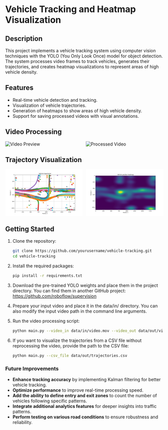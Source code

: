 # Vehicle Tracking and Heatmap Visualization

## Description

This project implements a vehicle tracking system using computer vision techniques with the YOLO (You Only Look Once) model for object detection. The system processes video frames to track vehicles, generates their trajectories, and creates heatmap visualizations to represent areas of high vehicle density.

## Features

- Real-time vehicle detection and tracking.
- Visualization of vehicle trajectories.
- Generation of heatmaps to show areas of high vehicle density.
- Support for saving processed videos with visual annotations.

## Video Processing
<div style="display: flex; justify-content: space-between;"> <img src="visual/video_cut3.gif" alt="Video Preview" width="49%" /> <img src="visual/processed_video_cut3.gif" alt="Processed Video" width="49%" /> </div>

## Trajectory Visualization
<div style="display: flex; justify-content: space-between;"> <img src="visual/trajectoires.png" alt="Trajectory Visualization 1" width="49%" /> <img src="visual/heat_map.png" alt="Trajectory Visualization 2" width="49%" /> </div>

## Getting Started

1. Clone the repository:
   ```bash
   git clone https://github.com/yourusername/vehicle-tracking.git
   cd vehicle-tracking

2. Install the required packages:

    ```bash
    pip install -r requirements.txt

3. Download the pre-trained YOLO weights and place them in the project directory. You can find them in another GitHub project:
https://github.com/roboflow/supervision

4. Prepare your input video and place it in the data/in/ directory. You can also modify the input video path in the command line arguments.

5. Run the video processing script:
    ```bash
    python main.py --video_in data/in/video.mov --video_out data/out/video_complete.mp4 --model_path traffic_analysis.pt

6. If you want to visualize the trajectories from a CSV file without reprocessing the video, provide the path to the CSV file:
    ```bash
    python main.py --csv_file data/out/trajectories.csv


### Future Improvements

- **Enhance tracking accuracy** by implementing Kalman filtering for better vehicle tracking.
- **Optimize performance** to improve real-time processing speed.
- **Add the ability to define entry and exit zones** to count the number of vehicles following specific patterns.
- **Integrate additional analytics features** for deeper insights into traffic patterns.
- **Perform testing on various road conditions** to ensure robustness and reliability.
